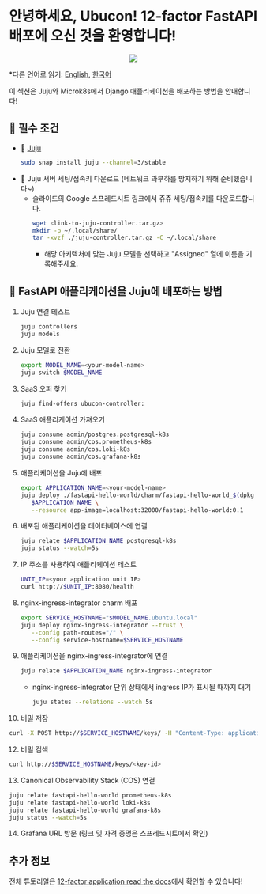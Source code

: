 # 안녕하세요, Ubucon! 12-factor FastAPI 배포에 오신 것을 환영합니다!

<p align="center">
    <img src="https://res.cloudinary.com/canonical/image/fetch/f_auto,q_auto,fl_sanitize,w_450,h_366/https://assets.ubuntu.com/v1/8e1d3bf5-juju-hero-juju.is.svg">
</p>

\*다른 언어로 읽기: [English](README.md), [한국어](README.ko.md)

이 섹션은 Juju와 Microk8s에서 Django 애플리케이션을 배포하는 방법을 안내합니다!

## 📝 필수 조건

- 🔮 [Juju](https://juju.is/)
  ```bash
  sudo snap install juju --channel=3/stable
  ```
- 🔑 Juju 서버 세팅/접속키 다운로드 (네트워크 과부하를 방지하기 위해 준비했습니다~)
  - 슬라이드의 Google 스프레드시트 링크에서 쥬쥬 세팅/접속키를 다운로드합니다.
    ```bash
    wget <link-to-juju-controller.tar.gz>
    mkdir -p ~/.local/share/
    tar -xvzf ./juju-controller.tar.gz -C ~/.local/share
    ```
    - 해당 아키텍처에 맞는 Juju 모델을 선택하고 "Assigned" 열에 이름을 기록해주세요.

## 🚀 FastAPI 애플리케이션을 Juju에 배포하는 방법

1. Juju 연결 테스트
   ```bash
   juju controllers
   juju models
   ```
2. Juju 모델로 전환
   ```bash
   export MODEL_NAME=<your-model-name>
   juju switch $MODEL_NAME
   ```
3. SaaS 오퍼 찾기
   ```bash
   juju find-offers ubucon-controller:
   ```
4. SaaS 애플리케이션 가져오기
   ```bash
   juju consume admin/postgres.postgresql-k8s
   juju consume admin/cos.prometheus-k8s
   juju consume admin/cos.loki-k8s
   juju consume admin/cos.grafana-k8s
   ```
5. 애플리케이션을 Juju에 배포
   ```bash
   export APPLICATION_NAME=<your-model-name>
   juju deploy ./fastapi-hello-world/charm/fastapi-hello-world_$(dpkg --print-architecture).charm \ 
      $APPLICATION_NAME \
      --resource app-image=localhost:32000/fastapi-hello-world:0.1
   ```
6. 배포된 애플리케이션을 데이터베이스에 연결
   ```bash
   juju relate $APPLICATION_NAME postgresql-k8s
   juju status --watch=5s
   ```
7. IP 주소를 사용하여 애플리케이션 테스트
   ```bash
   UNIT_IP=<your application unit IP>
   curl http://$UNIT_IP:8080/health
   ```
8. nginx-ingress-integrator charm 배포
   ```bash
   export SERVICE_HOSTNAME="$MODEL_NAME.ubuntu.local"
   juju deploy nginx-ingress-integrator --trust \
      --config path-routes="/" \
      --config service-hostname=$SERVICE_HOSTNAME
   ```
9. 애플리케이션을 nginx-ingress-integrator에 연결
   ```bash
   juju relate $APPLICATION_NAME nginx-ingress-integrator
   ```
   - nginx-ingress-integrator 단위 상태에서 ingress IP가 표시될 때까지 대기
     ```bash
     juju status --relations --watch 5s
     ```
10. 비밀 저장
   ```bash
   curl -X POST http://$SERVICE_HOSTNAME/keys/ -H "Content-Type: application/json" --data '{"value": "저 사실 민초파입니다."}' -Lkv
   ```
12. 비밀 검색
   ```bash
   curl http://$SERVICE_HOSTNAME/keys/<key-id>
   ```
13. Canonical Observability Stack (COS) 연결
   ```bash
   juju relate fastapi-hello-world prometheus-k8s
   juju relate fastapi-hello-world loki-k8s
   juju relate fastapi-hello-world grafana-k8s
   juju status --watch=5s
   ```
14. Grafana URL 방문 (링크 및 자격 증명은 스프레드시트에서 확인)

## 추가 정보

전체 튜토리얼은 [12-factor application read the docs](https://canonical-12-factor-app-support.readthedocs-hosted.com/latest/tutorial/)에서 확인할 수 있습니다!
